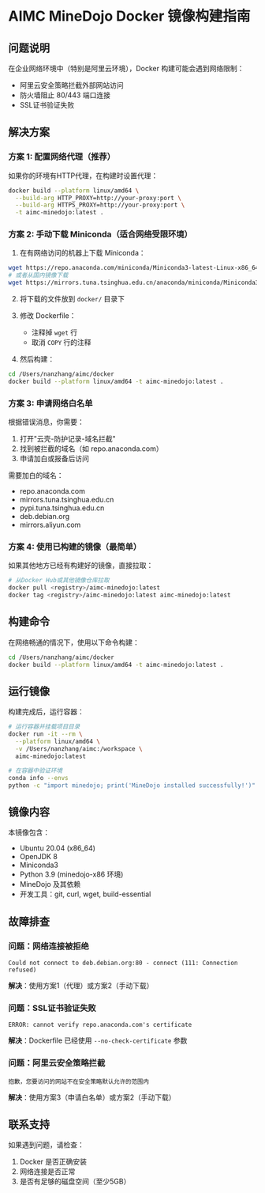 # AIMC MineDojo Docker 镜像构建指南

## 问题说明

在企业网络环境中（特别是阿里云环境），Docker 构建可能会遇到网络限制：
- 阿里云安全策略拦截外部网站访问
- 防火墙阻止 80/443 端口连接
- SSL证书验证失败

## 解决方案

### 方案 1: 配置网络代理（推荐）

如果你的环境有HTTP代理，在构建时设置代理：

```bash
docker build --platform linux/amd64 \
  --build-arg HTTP_PROXY=http://your-proxy:port \
  --build-arg HTTPS_PROXY=http://your-proxy:port \
  -t aimc-minedojo:latest .
```

### 方案 2: 手动下载 Miniconda（适合网络受限环境）

1. 在有网络访问的机器上下载 Miniconda：
```bash
wget https://repo.anaconda.com/miniconda/Miniconda3-latest-Linux-x86_64.sh
# 或者从国内镜像下载
wget https://mirrors.tuna.tsinghua.edu.cn/anaconda/miniconda/Miniconda3-latest-Linux-x86_64.sh
```

2. 将下载的文件放到 `docker/` 目录下

3. 修改 Dockerfile：
   - 注释掉 `wget` 行
   - 取消 `COPY` 行的注释

4. 然后构建：
```bash
cd /Users/nanzhang/aimc/docker
docker build --platform linux/amd64 -t aimc-minedojo:latest .
```

### 方案 3: 申请网络白名单

根据错误消息，你需要：
1. 打开"云壳-防护记录-域名拦截"
2. 找到被拦截的域名（如 repo.anaconda.com）
3. 申请加白或报备后访问

需要加白的域名：
- repo.anaconda.com
- mirrors.tuna.tsinghua.edu.cn
- pypi.tuna.tsinghua.edu.cn
- deb.debian.org
- mirrors.aliyun.com

### 方案 4: 使用已构建的镜像（最简单）

如果其他地方已经有构建好的镜像，直接拉取：
```bash
# 从Docker Hub或其他镜像仓库拉取
docker pull <registry>/aimc-minedojo:latest
docker tag <registry>/aimc-minedojo:latest aimc-minedojo:latest
```

## 构建命令

在网络畅通的情况下，使用以下命令构建：

```bash
cd /Users/nanzhang/aimc/docker
docker build --platform linux/amd64 -t aimc-minedojo:latest .
```

## 运行镜像

构建完成后，运行容器：

```bash
# 运行容器并挂载项目目录
docker run -it --rm \
  --platform linux/amd64 \
  -v /Users/nanzhang/aimc:/workspace \
  aimc-minedojo:latest

# 在容器中验证环境
conda info --envs
python -c "import minedojo; print('MineDojo installed successfully!')"
```

## 镜像内容

本镜像包含：
- Ubuntu 20.04 (x86_64)
- OpenJDK 8
- Miniconda3
- Python 3.9 (minedojo-x86 环境)
- MineDojo 及其依赖
- 开发工具：git, curl, wget, build-essential

## 故障排查

### 问题：网络连接被拒绝
```
Could not connect to deb.debian.org:80 - connect (111: Connection refused)
```

**解决**：使用方案1（代理）或方案2（手动下载）

### 问题：SSL证书验证失败
```
ERROR: cannot verify repo.anaconda.com's certificate
```

**解决**：Dockerfile 已经使用 `--no-check-certificate` 参数

### 问题：阿里云安全策略拦截
```
抱歉，您要访问的网站不在安全策略默认允许的范围内
```

**解决**：使用方案3（申请白名单）或方案2（手动下载）

## 联系支持

如果遇到问题，请检查：
1. Docker 是否正确安装
2. 网络连接是否正常
3. 是否有足够的磁盘空间（至少5GB）

